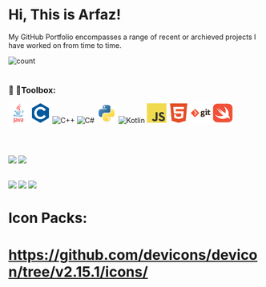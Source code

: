<div align="left">
  <h1> Hi, This is Arfaz!</h1>
  <p>My GitHub Portfolio encompasses a range of recent or archieved projects I have worked on from time to time.</p>
</div>
<div align="left">
  <img src="https://profile-counter.glitch.me/{arfazhxss}/count.svg" alt="count">
</div>
<br>

 
### :toolbox: :wrench:Toolbox:
<div>
  <img src = "https://github.com/devicons/devicon/blob/master/icons/java/java-original-wordmark.svg" alt="Java" width="40" height="40">
  <img src = "https://github.com/devicons/devicon/blob/master/icons/c/c-plain.svg" alt="C" width="40" height="40">
  <img src = "https://cdn.jsdelivr.net/gh/devicons/devicon/icons/cplusplus/cplusplus-original.svg" alt="C++" width="40" height="40">
  <img src = "https://cdn.jsdelivr.net/gh/devicons/devicon/icons/csharp/csharp-original.svg" alt="C#" width="40" height="40">
  <img src = "https://github.com/devicons/devicon/blob/master/icons/python/python-original.svg" alt="Python" width="40" height="40">
  <img src = "https://cdn.jsdelivr.net/gh/devicons/devicon/icons/kotlin/kotlin-original.svg" alt="Kotlin" width="40" height="40"">
  <img src = "https://github.com/devicons/devicon/blob/master/icons/javascript/javascript-original.svg" alt="JavaScript" width="40" height="40">
  <img src = "https://github.com/devicons/devicon/blob/master/icons/html5/html5-plain.svg" alt="HTML" width="40" height="40">
  <img src = "https://github.com/devicons/devicon/blob/master/icons/git/git-original-wordmark.svg" alt="Git" width="40" height="40">
  <img src = "https://github.com/devicons/devicon/blob/v2.15.1/icons/swift/swift-original.svg" alt="Swift" width="40" height="40">
</div>



<br><br>
<div align="left">
  <img src="https://github-readme-stats.vercel.app/api/top-langs?username=arfazhxss&layout=compact&theme=algolia&show_icons=true" height = "185"/> </img>
  <img src="https://github-readme-stats.vercel.app/api?username=arfazhxss&theme=algolia&show_icons=true" height = "185"/>
</div>
<br>
<p align="left">
  <a href="https://www.arfazhxss.com"><img src="https://img.shields.io/badge/website-%231a73e8.svg?style=for-the-badge&logo=google-chrome&logoColor=white"></a>
  <a href="https://www.linkedin.com/in/arfazhxss/"><img src="https://img.shields.io/badge/linkedin-%230077B5.svg?style=for-the-badge&logo=linkedin"></a>
  <a href="mailto:arfazhussain@uvic.ca"><img src="https://img.shields.io/badge/email-%23D14836.svg?style=for-the-badge&logo=gmail&logoColor=white"></a>
</p>

# Icon Packs:
# https://github.com/devicons/devicon/tree/v2.15.1/icons/

<!---
arfazhuss/arfazhuss is a ✨ special ✨ repository because its `README.md` (this file) appears on your GitHub profile.
You can click the Preview link to take a look at your changes.
--->

